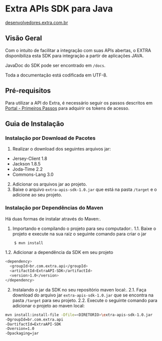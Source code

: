 Extra APIs SDK para Java
==============

[desenvolvedores.extra.com.br](http://desenvolvedores.extra.com.br/)

## Visão Geral


Com o intuito de facilitar a integração com suas APIs abertas, o EXTRA disponibiliza esta SDK para integração a partir de aplicações JAVA.

JavaDoc do SDK pode ser encontrado em `/docs`.

Toda a documentação está codificada em UTF-8.

## Pré-requisitos
Para utilizar a API do Extra, é necessário seguir os passos descritos em [Portal - Primeiros Passos](http://desenvolvedores.extra.com.br/api-portal/docs/apilojistav1/main/getting-started.html) para adquirir os tokens de acesso.

## Guia de Instalação

### Instalação por Download de Pacotes

1. Realizar o download dos seguintes arquivos jar:
  * Jersey-Client 1.8
  * Jackson 1.8.5
  * Joda-Time 2.2
  * Commons-Lang 3.0

2. Adicionar os arquivos jar ao projeto.
3. Baixe o arquivo `extra-apis-sdk-1.0.jar` que está na pasta `/target` e o adicione ao seu projeto.

### Instalação por Dependências do Maven

Há duas formas de instalar através do Maven:.
1. Importando e compilando o projeto para seu computador:.
1.1. Baixe o projeto e execute na sua raiz o seguinte comando para criar o jar

  ```bash
      $ mvn install
  ```

1.2. Adicionar a dependência da SDK em seu projeto

```bash
<dependency>
  <groupId>br.com.extra.api</groupId>
  <artifactId>ExtraAPI-SDK</artifactId>
  <version>1.0</version>
</dependency>
```
2. Instalando o jar da SDK no seu repositório maven local:.
2.1. Faça download do arquivo jar `extra-apis-sdk-1.0.jar` que se encontra na pasta `/target` para seu projeto.
2.2. Execute o seguinte comando para adicionar o projeto ao maven local:

```bash
mvn install:install-file -Dfile=<DIRETORIO>\extra-apis-sdk-1.0.jar
-DgroupId=br.com.extra.api
-DartifactId=ExtraAPI-SDK
-Dversion=1.0  
-Dpackaging=jar
```

